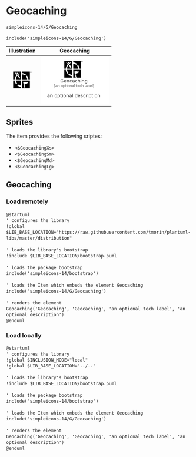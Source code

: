 # Geocaching


```text
simpleicons-14/G/Geocaching
```

```text
include('simpleicons-14/G/Geocaching')
```



| Illustration | Geocaching |
| :---: | :---: |
| ![illustration for Illustration](../../simpleicons-14/G/Geocaching.png) | ![illustration for Geocaching](../../simpleicons-14/G/Geocaching.Local.png) |



## Sprites
The item provides the following sriptes:

- `<$GeocachingXs>`
- `<$GeocachingSm>`
- `<$GeocachingMd>`
- `<$GeocachingLg>`





## Geocaching

### Load remotely
```plantuml
@startuml
' configures the library
!global $LIB_BASE_LOCATION="https://raw.githubusercontent.com/tmorin/plantuml-libs/master/distribution"

' loads the library's bootstrap
!include $LIB_BASE_LOCATION/bootstrap.puml

' loads the package bootstrap
include('simpleicons-14/bootstrap')

' loads the Item which embeds the element Geocaching
include('simpleicons-14/G/Geocaching')

' renders the element
Geocaching('Geocaching', 'Geocaching', 'an optional tech label', 'an optional description')
@enduml
```

### Load locally
```plantuml
@startuml
' configures the library
!global $INCLUSION_MODE="local"
!global $LIB_BASE_LOCATION="../.."

' loads the library's bootstrap
!include $LIB_BASE_LOCATION/bootstrap.puml

' loads the package bootstrap
include('simpleicons-14/bootstrap')

' loads the Item which embeds the element Geocaching
include('simpleicons-14/G/Geocaching')

' renders the element
Geocaching('Geocaching', 'Geocaching', 'an optional tech label', 'an optional description')
@enduml
```

